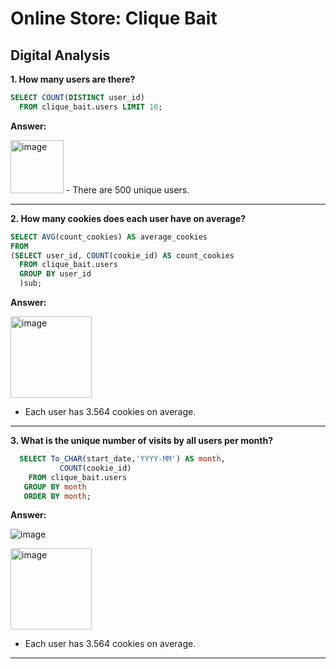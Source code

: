 # Online Store: Clique Bait

## Digital Analysis

**1. How many users are there?**

````sql
SELECT COUNT(DISTINCT user_id)
  FROM clique_bait.users LIMIT 10;
````

**Answer:**

<img width="85" alt="image" src="https://github.com/ts756632/Online_Store_Analysis/blob/main/image/users.PNG">
 - There are 500 unique users.

***

**2. How many cookies does each user have on average?**

````sql
SELECT AVG(count_cookies) AS average_cookies
FROM
(SELECT user_id, COUNT(cookie_id) AS count_cookies
  FROM clique_bait.users 
  GROUP BY user_id
  )sub;
````

**Answer:**

<img width="130" alt="image" src="https://github.com/ts756632/Online_Store_Analysis/blob/main/image/cookies.PNG">

 - Each user has 3.564 cookies on average.

***

**3. What is the unique number of visits by all users per month?**

````sql
  SELECT To_CHAR(start_date,'YYYY-MM') AS month, 
  		   COUNT(cookie_id) 
    FROM clique_bait.users 
   GROUP BY month
   ORDER BY month;
````

**Answer:**

![image](https://user-images.githubusercontent.com/61902789/132159951-a6863355-e070-43c4-9443-8ba873f86bc9.png)

<img width="130" alt="image" src="https://github.com/ts756632/Online_Store_Analysis/blob/main/image/cookies.PNG">

 - Each user has 3.564 cookies on average.

***
